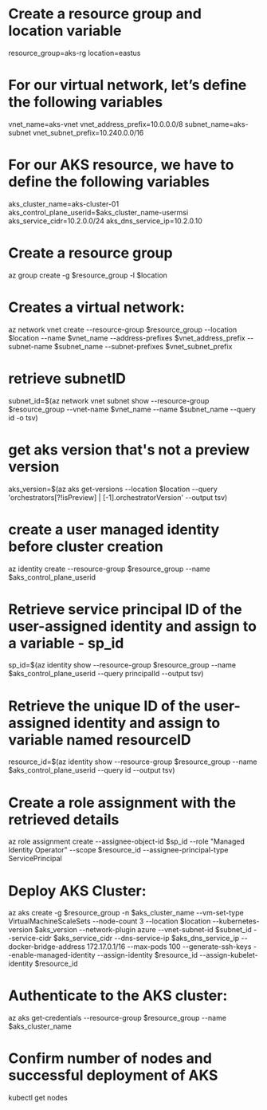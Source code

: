 # Create a resource group and location variable

resource_group=aks-rg
location=eastus

# For our virtual network, let’s define the following variables
vnet_name=aks-vnet
vnet_address_prefix=10.0.0.0/8
subnet_name=aks-subnet
vnet_subnet_prefix=10.240.0.0/16

# For our AKS resource, we have to define the following variables
aks_cluster_name=aks-cluster-01
aks_control_plane_userid=$aks_cluster_name-usermsi
aks_service_cidr=10.2.0.0/24
aks_dns_service_ip=10.2.0.10


# Create a resource group
az group create -g $resource_group -l $location


# Creates a virtual network:
az network vnet create --resource-group $resource_group --location $location --name $vnet_name --address-prefixes $vnet_address_prefix --subnet-name $subnet_name --subnet-prefixes $vnet_subnet_prefix


# retrieve subnetID
subnet_id=$(az network vnet subnet show --resource-group $resource_group --vnet-name $vnet_name --name $subnet_name --query id -o tsv)

# get aks version that's not a preview version
aks_version=$(az aks get-versions --location $location --query 'orchestrators[?!isPreview] | [-1].orchestratorVersion'  --output tsv)


# create a user managed identity before cluster creation
az identity create --resource-group $resource_group --name $aks_control_plane_userid


# Retrieve service principal ID of the user-assigned identity and assign to a variable - sp_id
sp_id=$(az identity show --resource-group $resource_group --name $aks_control_plane_userid --query principalId --output tsv)


# Retrieve the unique ID of the user-assigned identity and assign to variable named resourceID
resource_id=$(az identity show --resource-group $resource_group --name $aks_control_plane_userid --query id --output tsv)

# Create a role assignment with the retrieved details
az role assignment create --assignee-object-id $sp_id --role "Managed Identity Operator" --scope $resource_id --assignee-principal-type ServicePrincipal


# Deploy AKS Cluster:
az aks create -g $resource_group -n $aks_cluster_name --vm-set-type VirtualMachineScaleSets --node-count 3 --location $location --kubernetes-version $aks_version --network-plugin azure --vnet-subnet-id $subnet_id --service-cidr $aks_service_cidr --dns-service-ip $aks_dns_service_ip --docker-bridge-address 172.17.0.1/16 --max-pods 100 --generate-ssh-keys --enable-managed-identity --assign-identity $resource_id --assign-kubelet-identity $resource_id


# Authenticate to the AKS cluster:
az aks get-credentials --resource-group $resource_group --name $aks_cluster_name


# Confirm number of nodes and successful deployment of AKS 
kubectl get nodes